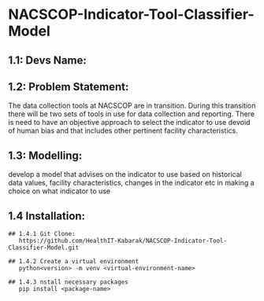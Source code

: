 # NACSCOP-Indicator-Tool-Classifier-Model

## 1.1: Devs Name:

## 1.2: Problem Statement:
The data collection tools at NACSCOP are in transition. During this transition there will be two sets of tools in use for data collection and reporting. There is need to have an objective approach to select the indicator to use devoid of human bias and that includes other pertinent facility characteristics.

## 1.3: Modelling:
  develop a model that advises on the indicator to use based on historical data values, facility characteristics, changes in the indicator etc in making a choice on what indicator to use
## 1.4 Installation:
    ## 1.4.1 Git Clone:
       https://github.com/HealthIT-Kabarak/NACSCOP-Indicator-Tool-Classifier-Model.git
       
    ## 1.4.2 Create a virtual environment
       python<version> -m venv <virtual-environment-name>

    ## 1.4.3 nstall necessary packages
       pip install <package-name>
   
    
    
